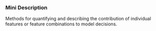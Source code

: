 ### Mini Description

Methods for quantifying and describing the contribution of individual features or feature combinations to model decisions.
